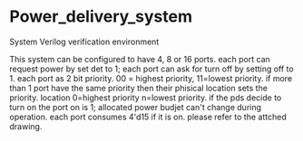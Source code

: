 # Power_delivery_system
System Verilog verification environment

This system can be configured to have 4, 8 or 16 ports.
each port can request power by set det to 1;
each port can ask for turn off by setting off to 1.
each port as 2 bit priority.
		00 = highest priority, 11=lowest priority.
if more than 1 port have the same priority then their phisical location sets the priority.
		location 0=highest priority n=lowest priority.
if the pds decide to turn on the port on is 1;
allocated power budjet can't change during operation.
each port consumes 4'd15 if it is on.
please refer to the attched drawing.

